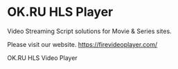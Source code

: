 # OK.RU HLS Player

Video Streaming Script solutions for Movie & Series sites.

Please visit our website. https://firevideoplayer.com/

OK.RU HLS Video Player
